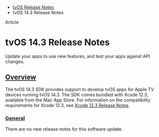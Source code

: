 - [tvOS Release Notes](https://developer.apple.com/documentation/tvos-release-notes)
- tvOS 14.3 Release Notes

Article

# tvOS 14.3 Release Notes

Update your apps to use new features, and test your apps against API changes.

## [Overview](https://developer.apple.com/documentation/tvos-release-notes/tvos-14_3-release-notes#Overview)

The tvOS 14.3 SDK provides support to develop tvOS apps for Apple TV devices running tvOS 14.3. The SDK comes bundled with Xcode 12.3, available from the Mac App Store. For information on the compatibility requirements for Xcode 12.3, see [Xcode 12.3 Release Notes](https://developer.apple.com/documentation/Xcode-Release-Notes/xcode-12_3-release-notes).

### [General](https://developer.apple.com/documentation/tvos-release-notes/tvos-14_3-release-notes#General)

There are no new release notes for this software update.
